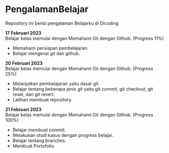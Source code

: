 # PengalamanBelajar
Repository ini berisi pengalaman Belajarku di Dicoding

**17 Februari 2023**  
Belajar kelas memulai dengan Memahami Git dengan Github. (Progress 11%)
  * Memahami persiapan pembelajaran.
  * Belajar mengenai git dan github.

**20 Februari 2023**  
Belajar kelas memulai dengan Memahami Git dengan Github. (Progress 25%)
 * Melanjutkan pembelajaran yaitu dasar git.
 * Belajar tentang beberapa jenis git yaitu git commit, git checkout, git reset, dan git revert.
 * Latihan membuat repository.

**21 Februari 2023**  
Belajar kelas memulai dengan Memahami Git dengan Github. (Progress 100%)
 * Belajar membuat commit.
 * Melakukan studi kasus dengan progress belajar.
 * Belajar tentang branches.
 * Membuat Portofolio.
